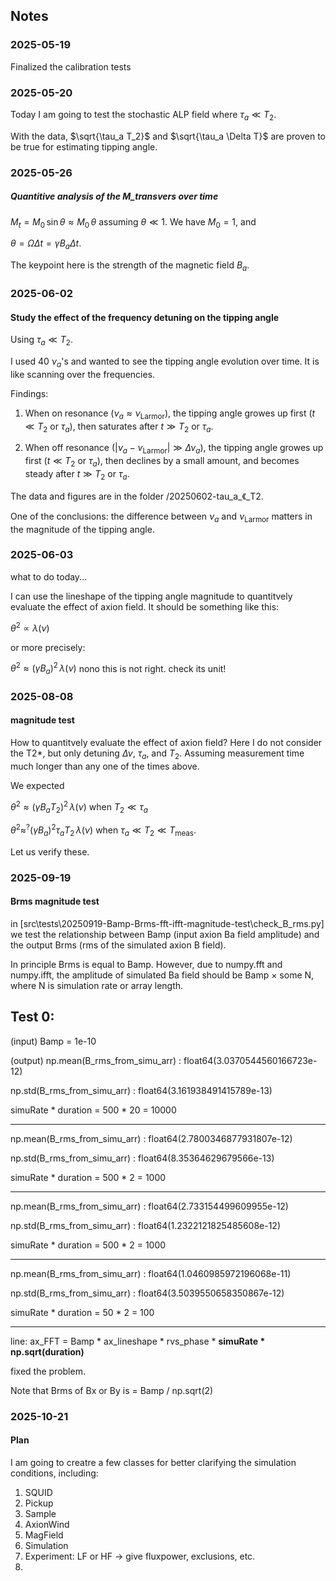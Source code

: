 ## Notes

### 2025-05-19

Finalized the calibration tests

### 2025-05-20

Today I am going to test the stochastic ALP field where $\tau_a \ll T_2$. 

With the data, $\sqrt{\tau_a T_2}$ and $\sqrt{\tau_a \Delta T}$ are proven to be true for estimating tipping angle. 

### 2025-05-26

##### Quantitive analysis of the M_transvers over time

$M_t = M_0 \, \sin\theta \approx  M_0 \,\theta$ assuming $\theta\ll1$. We have $M_0=1$, and 

$\theta=\Omega \Delta t = \gamma B_a \Delta t$. 

The keypoint here is the strength of the magnetic field $B_a$. 


### 2025-06-02

#### Study the effect of the frequency detuning on the tipping angle

Using $\tau_a \ll T_2$. 

I used 40 $\nu_a$'s and wanted to see the tipping angle evolution over time. It is like scanning over the frequencies. 

Findings: 

1. When on resonance ($\nu_a\approx\nu_\mathrm{Larmor}$), the tipping angle growes up first ($t\ll T_2 \text{ or } \tau_a$), then saturates after $t\gg T_2 \text{ or } \tau_a$. 

2. When off resonance ($|\nu_a-\nu_\mathrm{Larmor}|\gg \Delta\nu_a$), the tipping angle growes up first ($t\ll T_2 \text{ or } \tau_a$), then declines by a small amount, and becomes steady after $t\gg T_2 \text{ or } \tau_a$. 

The data and figures are in the folder /20250602-tau_a_《_T2. 

One of the conclusions: the difference between $\nu_a$ and $\nu_\mathrm{Larmor}$ matters in the magnitude of the tipping angle. 

### 2025-06-03

what to do today...

I can use the lineshape of the tipping angle magnitude to quantitvely evaluate the effect of axion field. It should be something like this:

$\theta^2 \propto \lambda(\nu)$

or more precisely:

$\theta^2 \approx (\gamma B_a)^2\, \lambda(\nu)$ nono this is not right. check its unit! 

### 2025-08-08

#### magnitude test

How to quantitvely evaluate the effect of axion field? Here I do not consider the T2*, but only detuning $\Delta\nu$, $\tau_a$, and $T_2$. Assuming measurement time much longer than any one of the times above. 

We expected

$\theta^2 \approx (\gamma B_a T_2)^2\, \lambda(\nu)$ when $T_2 \ll \tau_a$

$\theta^2 \approx^? (\gamma B_a )^2 \tau_a T_2\, \lambda(\nu)$ when $\tau_a\ll T_2\ll T_\mathrm{meas}$. 

Let us verify these. 

### 2025-09-19

#### Brms magnitude test

in [src\tests\20250919-Bamp-Brms-fft-ifft-magnitude-test\check_B_rms.py] we test the relationship between Bamp (input axion Ba field amplitude) and the output Brms (rms of the simulated axion B field). 

In principle Brms is equal to Bamp. However, due to numpy.fft and numpy.ifft, the amplitude of simulated Ba field should be Bamp $\times$ some N, where N is simulation rate or array length. 

Test 0:
------------------------
(input) Bamp = 1e-10

(output) np.mean(B_rms_from_simu_arr) : float64(3.0370544560166723e-12) 

np.std(B_rms_from_simu_arr) : float64(3.161938491415789e-13)

simuRate * duration = 500 * 20 = 10000

--------------------
np.mean(B_rms_from_simu_arr) : float64(2.7800346877931807e-12)

np.std(B_rms_from_simu_arr) : float64(8.35364629679566e-13)

simuRate * duration = 500 * 2 = 1000

---------------------------------------
np.mean(B_rms_from_simu_arr) : float64(2.733154499609955e-12)

np.std(B_rms_from_simu_arr) : float64(1.2322121825485608e-12)

simuRate * duration = 500 * 2 = 1000

---------------------

np.mean(B_rms_from_simu_arr) : float64(1.0460985972196068e-11)

np.std(B_rms_from_simu_arr) : float64(3.5039550658350867e-12)

simuRate * duration = 50 * 2 = 100

--------------

line: ax_FFT = Bamp * ax_lineshape * rvs_phase * **simuRate * np.sqrt(duration)**

fixed the problem. 

Note that Brms of Bx or By is = Bamp / np.sqrt(2)

### 2025-10-21

#### Plan

I am going to creatre a few classes for better clarifying the simulation conditions, including:

1. SQUID
2. Pickup
3. Sample
4. AxionWind
5. MagField
6. Simulation
7. Experiment: LF or HF -> give fluxpower, exclusions, etc.
8. 